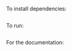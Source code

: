 To install dependencies:
```bundle install
```

To run:
```rerun 'ruby runme.rb'
```

For the documentation:
```yard server --reload --plugin yard-sinatra
```